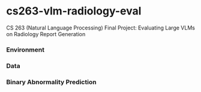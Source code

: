 # cs263-vlm-radiology-eval
CS 263 (Natural Language Processing) Final Project: Evaluating Large VLMs on Radiology Report Generation

### Environment


### Data


### Binary Abnormality Prediction
